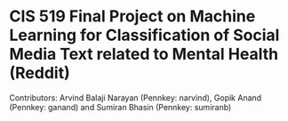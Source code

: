 # CIS 519 Final Project on Machine Learning for Classification of Social Media Text related to Mental Health (Reddit) 
 
Contributors: Arvind Balaji Narayan (Pennkey: narvind), Gopik Anand (Pennkey: ganand) and Sumiran Bhasin (Pennkey: sumiranb)
